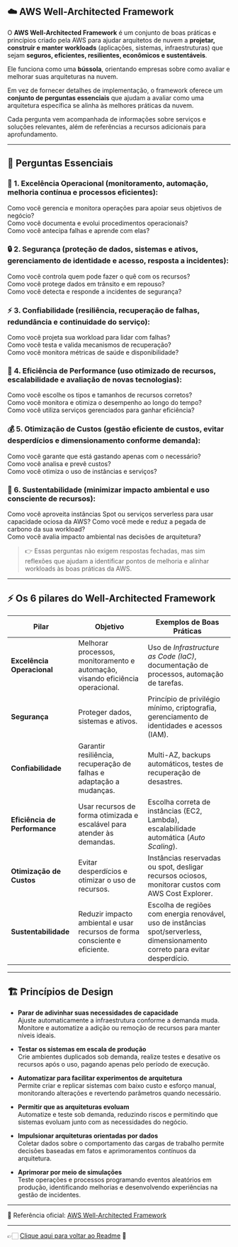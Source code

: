 ## ☁️ AWS Well-Architected Framework

O **AWS Well-Architected Framework** é um conjunto de boas práticas e princípios criado pela AWS para ajudar arquitetos de nuvem a 
**projetar, construir e manter workloads** (aplicações, sistemas, infraestruturas) que sejam **seguros, eficientes, resilientes, 
econômicos e sustentáveis**.  

Ele funciona como uma **bússola**, orientando empresas sobre como avaliar e melhorar suas arquiteturas na nuvem.  

Em vez de fornecer detalhes de implementação, o framework oferece um **conjunto de perguntas essenciais** que ajudam a avaliar como 
uma arquitetura específica se alinha às melhores práticas da nuvem.  

Cada pergunta vem acompanhada de informações sobre serviços e soluções relevantes, além de referências a recursos adicionais para 
aprofundamento.

---

## 📝 Perguntas Essenciais

### 📌 1. Excelência Operacional (monitoramento, automação, melhoria contínua e processos eficientes):

Como você gerencia e monitora operações para apoiar seus objetivos de negócio?  
Como você documenta e evolui procedimentos operacionais?  
Como você antecipa falhas e aprende com elas?  

### 🔒 2. Segurança (proteção de dados, sistemas e ativos, gerenciamento de identidade e acesso, resposta a incidentes):

Como você controla quem pode fazer o quê com os recursos?  
Como você protege dados em trânsito e em repouso?  
Como você detecta e responde a incidentes de segurança?  

### ⚡ 3. Confiabilidade (resiliência, recuperação de falhas, redundância e continuidade do serviço):

Como você projeta sua workload para lidar com falhas?  
Como você testa e valida mecanismos de recuperação?  
Como você monitora métricas de saúde e disponibilidade?  

### 🚀 4. Eficiência de Performance (uso otimizado de recursos, escalabilidade e avaliação de novas tecnologias):

Como você escolhe os tipos e tamanhos de recursos corretos?  
Como você monitora e otimiza o desempenho ao longo do tempo?  
Como você utiliza serviços gerenciados para ganhar eficiência?  

### 💰 5. Otimização de Custos (gestão eficiente de custos, evitar desperdícios e dimensionamento conforme demanda):

Como você garante que está gastando apenas com o necessário?  
Como você analisa e prevê custos?  
Como você otimiza o uso de instâncias e serviços?  

### 🌱 6. Sustentabilidade (minimizar impacto ambiental e uso consciente de recursos):

Como você aproveita instâncias Spot ou serviços serverless para usar capacidade ociosa da AWS?
Como você mede e reduz a pegada de carbono da sua workload?  
Como você avalia impacto ambiental nas decisões de arquitetura?  

> 👉 Essas perguntas não exigem respostas fechadas, mas sim reflexões que ajudam a identificar pontos de melhoria e alinhar workloads
> às boas práticas da AWS.

---

## ⚡ Os 6 pilares do Well-Architected Framework

| **Pilar**                    | **Objetivo**                                                                 | **Exemplos de Boas Práticas**                                                                 |
|-------------------------------|-------------------------------------------------------------------------------|------------------------------------------------------------------------------------------------|
| **Excelência Operacional**    | Melhorar processos, monitoramento e automação, visando eficiência operacional. | Uso de *Infrastructure as Code (IaC)*, documentação de processos, automação de tarefas.        |
| **Segurança**                 | Proteger dados, sistemas e ativos.                                            | Princípio de privilégio mínimo, criptografia, gerenciamento de identidades e acessos (IAM).    |
| **Confiabilidade**            | Garantir resiliência, recuperação de falhas e adaptação a mudanças.           | Multi-AZ, backups automáticos, testes de recuperação de desastres.                             |
| **Eficiência de Performance** | Usar recursos de forma otimizada e escalável para atender às demandas.        | Escolha correta de instâncias (EC2, Lambda), escalabilidade automática (*Auto Scaling*).       |
| **Otimização de Custos**      | Evitar desperdícios e otimizar o uso de recursos.                              | Instâncias reservadas ou spot, desligar recursos ociosos, monitorar custos com AWS Cost Explorer. |
| **Sustentabilidade**          | Reduzir impacto ambiental e usar recursos de forma consciente e eficiente.    | Escolha de regiões com energia renovável, uso de instâncias spot/serverless, dimensionamento correto para evitar desperdício. |

---

## 🏗️ Princípios de Design

- **Parar de adivinhar suas necessidades de capacidade**  
  Ajuste automaticamente a infraestrutura conforme a demanda muda. Monitore e automatize a adição ou remoção de recursos para manter
  níveis ideais.

- **Testar os sistemas em escala de produção**  
  Crie ambientes duplicados sob demanda, realize testes e desative os recursos após o uso, pagando apenas pelo período de execução.

- **Automatizar para facilitar experimentos de arquitetura**  
  Permite criar e replicar sistemas com baixo custo e esforço manual, monitorando alterações e revertendo parâmetros quando necessário.

- **Permitir que as arquiteturas evoluam**  
  Automatize e teste sob demanda, reduzindo riscos e permitindo que sistemas evoluam junto com as necessidades do negócio.

- **Impulsionar arquiteturas orientadas por dados**  
  Coletar dados sobre o comportamento das cargas de trabalho permite decisões baseadas em fatos e aprimoramentos contínuos da
  arquitetura.

- **Aprimorar por meio de simulações**  
  Teste operações e processos programando eventos aleatórios em produção, identificando melhorias e desenvolvendo experiências na
  gestão de incidentes.

---

🔗 Referência oficial: [AWS Well-Architected Framework](https://aws.amazon.com/architecture/well-architected)

---

👉🏻 [Clique aqui para voltar ao Readme](https://github.com/DrikaDev/Estudando-AWS-Cloud-Practitioner/blob/main/README.md) 📒
